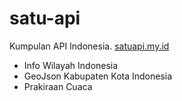 # satu-api

Kumpulan API Indonesia. [satuapi.my.id](https://satuapi.my.id)

- Info Wilayah Indonesia
- GeoJson Kabupaten Kota Indonesia
- Prakiraan Cuaca
